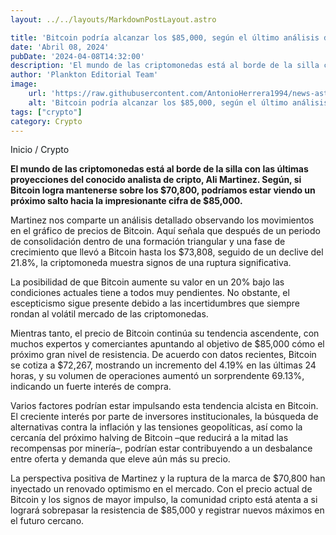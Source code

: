 ```yaml
---
layout: ../../layouts/MarkdownPostLayout.astro

title: 'Bitcoin podría alcanzar los $85,000, según el último análisis de Ali Martinez'
date: 'Abril 08, 2024'
pubDate: '2024-04-08T14:32:00'
description: 'El mundo de las criptomonedas está al borde de la silla con las últimas proyecciones del conocido analista de cripto, Ali Martinez.'
author: 'Plankton Editorial Team'
image:
    url: 'https://raw.githubusercontent.com/AntonioHerrera1994/news-astro/master/src/assets/crypto/crypto62.webp'
    alt: 'Bitcoin podría alcanzar los $85,000, según el último análisis de Ali Martinez'
tags: ["crypto"]
category: Crypto
---
```


<span><a href="/" style="text-decoration:none;color:#0F1416">Inicio</a> / <a href="/crypto" style="text-decoration:none;color:#0F1416">Crypto</a></span>


<p style="font-weight: bold;">El mundo de las criptomonedas está al borde de la silla con las últimas proyecciones del conocido analista de cripto, Ali Martinez. Según, si Bitcoin logra mantenerse sobre los $70,800, podríamos estar viendo un próximo salto hacia la impresionante cifra de $85,000.</p>

Martinez nos comparte un análisis detallado observando los movimientos en el gráfico de precios de Bitcoin. Aquí señala que después de un periodo de consolidación dentro de una formación triangular y una fase de crecimiento que llevó a Bitcoin hasta los $73,808, seguido de un declive del 21.8%, la criptomoneda muestra signos de una ruptura significativa.
 
La posibilidad de que Bitcoin aumente su valor en un 20% bajo las condiciones actuales tiene a todos muy pendientes. No obstante, el escepticismo sigue presente debido a las incertidumbres que siempre rondan al volátil mercado de las criptomonedas.

Mientras tanto, el precio de Bitcoin continúa su tendencia ascendente, con muchos expertos y comerciantes apuntando al objetivo de $85,000 cómo el próximo gran nivel de resistencia. De acuerdo con datos recientes, Bitcoin se cotiza a $72,267, mostrando un incremento del 4.19% en las últimas 24 horas, y su volumen de operaciones aumentó un sorprendente 69.13%, indicando un fuerte interés de compra.

Varios factores podrían estar impulsando esta tendencia alcista en Bitcoin. El creciente interés por parte de inversores institucionales, la búsqueda de alternativas contra la inflación y las tensiones geopolíticas, así como la cercanía del próximo halving de Bitcoin –que reducirá a la mitad las recompensas por minería–, podrían estar contribuyendo a un desbalance entre oferta y demanda que eleve aún más su precio.

La perspectiva positiva de Martinez y la ruptura de la marca de $70,800 han inyectado un renovado optimismo en el mercado. Con el precio actual de Bitcoin y los signos de mayor impulso, la comunidad cripto está atenta a si logrará sobrepasar la resistencia de $85,000 y registrar nuevos máximos en el futuro cercano.
